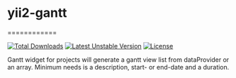# yii2-gantt
============

[![Total Downloads](https://poser.pugx.org/rottriges/yii2-gantt/downloads)](https://packagist.org/packages/rottriges/yii2-gantt)
[![Latest Unstable Version](https://poser.pugx.org/rottriges/yii2-gantt/v/unstable)](https://packagist.org/packages/rottriges/yii2-gantt)
[![License](https://poser.pugx.org/rottriges/yii2-gantt/license)](https://packagist.org/packages/rottriges/yii2-gantt)

Gantt widget for projects will generate a gantt view list from dataProvider or an array. Minimum  needs is a description, start- or end-date and a duration.
